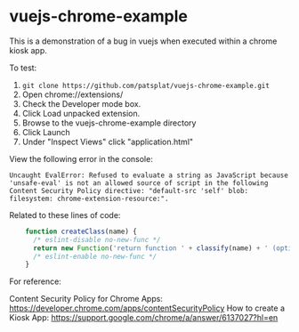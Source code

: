 # vuejs-chrome-example

This is a demonstration of a bug in vuejs when executed within a chrome kiosk app.

To test:

1. `git clone https://github.com/patsplat/vuejs-chrome-example.git`
2. Open chrome://extensions/
3. Check the Developer mode box.
4. Click Load unpacked extension.
5. Browse to the vuejs-chrome-example directory
6. Click Launch
7. Under "Inspect Views" click "application.html"

View the following error in the console:

```
Uncaught EvalError: Refused to evaluate a string as JavaScript because 'unsafe-eval' is not an allowed source of script in the following Content Security Policy directive: "default-src 'self' blob: filesystem: chrome-extension-resource:".
```

Related to these lines of code:

```javascript
    function createClass(name) {
      /* eslint-disable no-new-func */
      return new Function('return function ' + classify(name) + ' (options) { this._init(options) }')();
      /* eslint-enable no-new-func */
    }
```

For reference:

Content Security Policy for Chrome Apps: https://developer.chrome.com/apps/contentSecurityPolicy
How to create a Kiosk App: https://support.google.com/chrome/a/answer/6137027?hl=en
